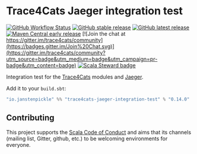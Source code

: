 # Trace4Cats Jaeger integration test

[![GitHub Workflow Status](https://img.shields.io/github/workflow/status/trace4cats/trace4cats-jaeger-integration-test/Continuous%20Integration)](https://github.com/trace4cats/trace4cats-jaeger-integration-test/actions?query=workflow%3A%22Continuous%20Integration%22)
[![GitHub stable release](https://img.shields.io/github/v/release/trace4cats/trace4cats-jaeger-integration-test?label=stable&sort=semver)](https://github.com/trace4cats/trace4cats-jaeger-integration-test/releases)
[![GitHub latest release](https://img.shields.io/github/v/release/trace4cats/trace4cats-jaeger-integration-test?label=latest&include_prereleases&sort=semver)](https://github.com/trace4cats/trace4cats-jaeger-integration-test/releases)
[![Maven Central early release](https://img.shields.io/maven-central/v/io.janstenpickle/trace4cats-jaeger-integration-test_2.13?label=early)](https://maven-badges.herokuapp.com/maven-central/io.janstenpickle/trace4cats-jaeger-integration-test_2.13)
[![Join the chat at https://gitter.im/trace4cats/community](https://badges.gitter.im/Join%20Chat.svg)](https://gitter.im/trace4cats/community?utm_source=badge&utm_medium=badge&utm_campaign=pr-badge&utm_content=badge)
[![Scala Steward badge](https://img.shields.io/badge/Scala_Steward-helping-blue.svg?style=flat&logo=data:image/png;base64,iVBORw0KGgoAAAANSUhEUgAAAA4AAAAQCAMAAAARSr4IAAAAVFBMVEUAAACHjojlOy5NWlrKzcYRKjGFjIbp293YycuLa3pYY2LSqql4f3pCUFTgSjNodYRmcXUsPD/NTTbjRS+2jomhgnzNc223cGvZS0HaSD0XLjbaSjElhIr+AAAAAXRSTlMAQObYZgAAAHlJREFUCNdNyosOwyAIhWHAQS1Vt7a77/3fcxxdmv0xwmckutAR1nkm4ggbyEcg/wWmlGLDAA3oL50xi6fk5ffZ3E2E3QfZDCcCN2YtbEWZt+Drc6u6rlqv7Uk0LdKqqr5rk2UCRXOk0vmQKGfc94nOJyQjouF9H/wCc9gECEYfONoAAAAASUVORK5CYII=)](https://scala-steward.org)

Integration test for the [Trace4Cats] modules and [Jaeger].

Add it to your `build.sbt`:

```scala
"io.janstenpickle" %% "trace4cats-jaeger-integration-test" % "0.14.0"
```

## Contributing

This project supports the [Scala Code of Conduct](https://typelevel.org/code-of-conduct.html) and aims that its channels
(mailing list, Gitter, github, etc.) to be welcoming environments for everyone.

[Trace4Cats]: https://github.com/trace4cats/trace4cats
[Jaeger]: https://www.jaegertracing.io/
